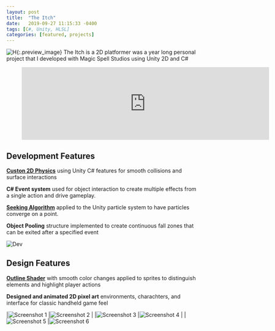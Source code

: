 ```yaml
---
layout: post
title:  "The Itch"
date:   2019-09-27 11:15:33 -0400
tags: [C#, Unity, HLSL] 
categories: [featured, projects]
---
```


![H]({{site.url}}/media/theItch/Flower10x.png){:.preview_image}
The Itch is a 2D platformer was a year long personal project that I developed with Magic Spell Studios using Unity 2D and C#

<!--more-->

<figure>
<iframe src="https://store.steampowered.com/widget/1095520/" frameborder="0" width="646" height="190"></iframe>
</figure>


## Development Features

**[Custon 2D Physics]({{site.url}}/theitch/2018/12/12/custom-physics.html)** 
using Unity C# features for smooth collisions and surface interactions 

**C# Event system** used for object interaction to create multiple effects from a single action and drive gameplay.

**[Seeking Algorithm]({{site.url}}/theitch/2018/12/11/particle-pursuit.html)** 
applied to the Unity particle system to have particles converge on a point. 

**Object Pooling** structure implemented to create continuous fall zones that can be exited after a specified event

![Dev]({{site.url}}/media/theItch/Explosion.gif)

## Design Features

**[Outline Shader]({{site.url}}/theitch/2019/02/10/outline-shader.html)**
with smooth color changes applied to sprites to distinguish elements and highlight player actions

**Designed and animated 2D pixel art** environments, charachters, and interface for classic handheld game feel

|![Screenshot 1]({{site.url}}/media/theItch/Screenshots/screenshot_large_01.png) |![Screenshot 2]({{site.url}}/media/theItch/Screenshots/screenshot_large_02.png) | 
|![Screenshot 3]({{site.url}}/media/theItch/Screenshots/screenshot_large_03.png) |![Screenshot 4]({{site.url}}/media/theItch/Screenshots/screenshot_large_04.png) |
|![Screenshot 5]({{site.url}}/media/theItch/Screenshots/screenshot_large_05.png) |![Screenshot 6]({{site.url}}/media/theItch/Screenshots/screenshot_large_06.png) 
